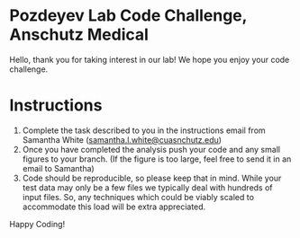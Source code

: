 # Pozdeyev Lab Code Challenge, Anschutz Medical 
Hello, thank you for taking interest in our lab! We hope you enjoy your code challenge. 

# Instructions
1) Complete the task described to you in the instructions email from Samantha White (samantha.l.white@cuasnchutz.edu)
2) Once you have completed the analysis push your code and any small figures to your branch. (If the figure is too large, feel free to send it in an email to Samantha)
3) Code should be reproducible, so please keep that in mind. While your test data may only be a few files we typically deal with hundreds of input files. So, any techniques which could be viably scaled to accommodate this load will be extra appreciated. 

Happy Coding!
